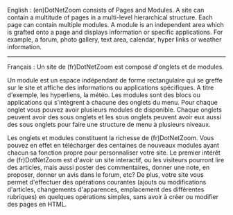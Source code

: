 English :
(en)DotNetZoom consists of Pages and Modules. A site can contain a multitude of pages in a multi-level hierarchical structure. Each page can contain multiple modules. A module is an independent area which is grafted onto a page and displays information or specific applications. For example, a forum, photo gallery, text area, calendar, hyper links or weather information.


---

Français :
Un site de (fr)DotNetZoom est composé d'onglets et de modules.

Un module est un espace indépendant de forme rectangulaire qui se greffe sur le site et affiche des informations ou applications spécifiques. A titre d'exemple, les hyperliens, la météo. Les modules sont des blocs ou applications qui s'intègrent à chacune des onglets du menu. Pour chaque onglet vous pouvez avoir plusieurs modules de disponible. Chaque onglets peuvent avoir des sous onglets et les sous onglets peuvent avoir eux aussi des sous onglets pour faire une structure de menu à plusieurs niveaux.

Les onglets et modules constituent la richesse de (fr)DotNetZoom. Vous pouvez en effet en télécharger des centaines de nouveaux modules ayant chacun sa fonction propre pour personnaliser votre site. Le premier intérêt de (fr)DotNetZoom est d'avoir un site interactif, ou les visiteurs pourront lire des articles, mais aussi poster des commentaires, donner une note, en proposer, donner un avis dans le forum, etc? De plus, votre site vous permet d'effectuer des opérations courantes (ajouts ou modifications d'articles, changements d'apparences, emplacement des différentes rubriques) en quelques opérations simples, sans avoir à créer ou modifier des pages en HTML.